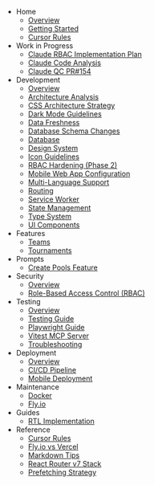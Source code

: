 - Home
   - [Overview](README.md)
   - [Getting Started](getting-started.md)
   - [Cursor Rules](cursor-rules.md)
- Work in Progress
   - [Claude RBAC Implementation Plan](wip/claude-20250727.md)
   - [Claude Code Analysis](wip/claude-20250717.md)
   - [Claude QC PR#154](wip/claude-20250723.md)
- Development
   - [Overview](development/overview.md)
   - [Architecture Analysis](development/architecture-analysis.md)
   - [CSS Architecture Strategy](development/css-architecture-strategy.md)
   - [Dark Mode Guidelines](development/dark-mode-guidelines.md)
   - [Data Freshness](development/data-freshness.md)
   - [Database Schema Changes](development/database-schema-changes.md)
   - [Database](development/database.md)
   - [Design System](development/design-system.md)
   - [Icon Guidelines](development/icon-guidelines.md)
   - [RBAC Hardening (Phase 2)](development/RBAC.hardening.md)
   - [Mobile Web App Configuration](development/mobile-webapp-config.md)
   - [Multi-Language Support](development/multi-language-support.md)
   - [Routing](development/routing.md)
   - [Service Worker](service-worker.md)
   - [State Management](development/state-management.md)
   - [Type System](development/type-system.md)
   - [UI Components](development/ui-components.md)
- Features
   - [Teams](development/teams.md)
   - [Tournaments](development/tournaments.md)
- Prompts
   - [Create Pools Feature](prompts/pools-feature-prompt.md)
- Security
   - [Overview](security/overview.md)
   - [Role-Based Access Control (RBAC)](security/rbac.md)
- Testing
   - [Overview](testing/overview.md)
   - [Testing Guide](testing/testing-guide.md)
   - [Playwright Guide](testing/playwright-guide.md)
   - [Vitest MCP Server](testing/vitest-mcp.md)
   - [Troubleshooting](testing/troubleshooting.md)
- Deployment
   - [Overview](deployment/overview.md)
   - [CI/CD Pipeline](deployment/cicd-pipeline.md)
   - [Mobile Deployment](deployment/mobile.md)
- Maintenance
   - [Docker](maintenance/docker.md)
   - [Fly.io](maintenance/fly.md)
- Guides
   - [RTL Implementation](guides/rtl-implementation-guide.md)
- Reference
   - [Cursor Rules](cursor-rules.md)
   - [Fly.io vs Vercel](fly-vs-vercel.md)
   - [Markdown Tips](markdown-tips.md)
   - [React Router v7 Stack](remix-stack.md)
   - [Prefetching Strategy](prefetching-strategy.md)
